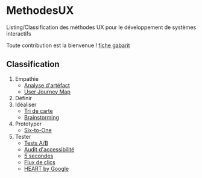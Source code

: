 # MethodesUX
Listing/Classification des méthodes UX pour le développement de systèmes interactifs

Toute contribution est la bienvenue ! [fiche gabarit](./assets/fiche-gabarit.md)

Classification
--------------
1. Empathie
   * [Analyse d'artéfact](./methodes/Analyse-artefact.md)
   * [User Journey Map](./methodes/User-Journey-Map.md)
2. Définir
3. Idéaliser
   * [Tri de carte](./methodes/Diagramme-affinite.md)
   * [Brainstorming](./methodes/Brainstorming.md)
4. Prototyper
   * [Six-to-One](./methodes/Six-to-One.md)
5. Tester
   * [Tests A/B](./methodes/Tests-AB.md)
   * [Audit d'accessibilité](./methodes/Audit-accessibilite.md)
   * [5 secondes](./methodes/Cinq-secondes.md)
   * [Flux de clics](./methodes/Flux-clics.md)
   * [HEART by Google](./methodes/HEART-by-Google.md)